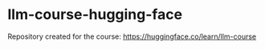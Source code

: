 # llm-course-hugging-face
Repository created for the course: https://huggingface.co/learn/llm-course
